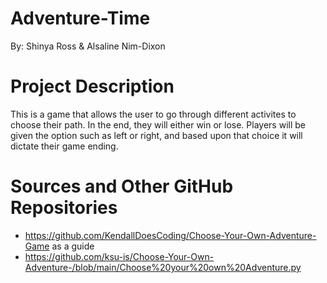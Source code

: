# Adventure-Time

By: Shinya Ross & Alsaline Nim-Dixon 

# Project Description
This is a game that allows the user to go through different activites to choose their path. In the end, they will either win or lose.
Players will be given the option such as left or right, and based upon that choice it will dictate their game ending.

# Sources and Other GitHub Repositories
- https://github.com/KendallDoesCoding/Choose-Your-Own-Adventure-Game as a guide 
- https://github.com/ksu-is/Choose-Your-Own-Adventure-/blob/main/Choose%20your%20own%20Adventure.py
